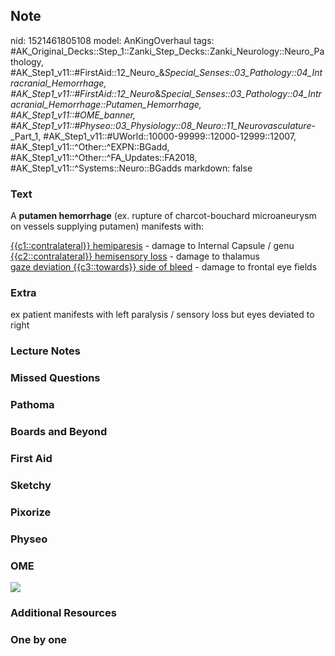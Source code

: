 ## Note
nid: 1521461805108
model: AnKingOverhaul
tags: #AK_Original_Decks::Step_1::Zanki_Step_Decks::Zanki_Neurology::Neuro_Pathology, #AK_Step1_v11::#FirstAid::12_Neuro_&_Special_Senses::03_Pathology::04_Intracranial_Hemorrhage, #AK_Step1_v11::#FirstAid::12_Neuro_&_Special_Senses::03_Pathology::04_Intracranial_Hemorrhage::Putamen_Hemorrhage, #AK_Step1_v11::#OME_banner, #AK_Step1_v11::#Physeo::03_Physiology::08_Neuro::11_Neurovasculature_-_Part_1, #AK_Step1_v11::#UWorld::10000-99999::12000-12999::12007, #AK_Step1_v11::^Other::^EXPN::BGadd, #AK_Step1_v11::^Other::^FA_Updates::FA2018, #AK_Step1_v11::^Systems::Neuro::BGadds
markdown: false

### Text
A <b>putamen hemorrhage</b> (ex. rupture of charcot-bouchard
microaneurysm on vessels supplying putamen) manifests with:
<div>
  <div>
    <u>{{c1::contralateral}} hemiparesis</u> - damage to Internal
    Capsule / genu
  </div>
  <div>
    <u>{{c2::contralateral}} hemisensory loss</u> - damage to
    thalamus
  </div>
  <div>
    <u>gaze deviation {{c3::towards}} side of bleed</u> - damage to
    frontal eye fields
  </div>
</div>

### Extra
<div>
  <div>
    <div>
      ex patient manifests with left paralysis / sensory loss but
      eyes deviated to right
    </div>
  </div>
</div>

### Lecture Notes


### Missed Questions


### Pathoma


### Boards and Beyond


### First Aid


### Sketchy


### Pixorize


### Physeo


### OME
<div class="ome-widget">
  <a href="https://onlinemeded.org?ref=anki"><img src=
  "_OME_AnkiFlashcards_General_4.png"></a>
</div>

### Additional Resources


### One by one

